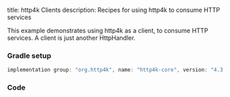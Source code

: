 title: http4k Clients
description: Recipes for using http4k to consume HTTP services

This example demonstrates using http4k as a client, to consume HTTP services. A client is just another HttpHandler.

### Gradle setup

```groovy
implementation group: "org.http4k", name: "http4k-core", version: "4.3.5.4"
```

### Code [<img class="octocat"/>](https://github.com/http4k/http4k/blob/master/src/docs/cookbook/client_as_a_function/example.kt)

<script src="https://gist-it.appspot.com/https://github.com/http4k/http4k/blob/master/src/docs/cookbook/client_as_a_function/example.kt"></script>
